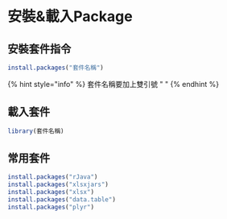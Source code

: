 # 安裝&載入Package

## 安裝套件指令

```r
install.packages("套件名稱")
```

{% hint style="info" %}
套件名稱要加上雙引號 " "
{% endhint %}

## 載入套件

```r
library(套件名稱)
```

## 常用套件

```r
install.packages("rJava")
install.packages("xlsxjars")
install.packages("xlsx")
install.packages("data.table")
install.packages("plyr")

```






